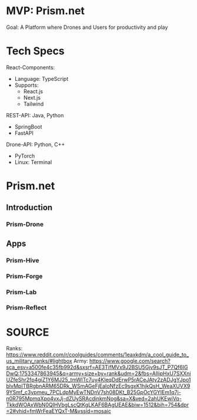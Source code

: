 # MVP: Prism.net

Goal: A Platform where Drones and Users for productivity and play

# Tech Specs

React-Components: 
  - Language: TypeScript
  - Supports:
    - React.js
    - Next.js
    - Tailwind

REST-API: Java, Python
- SpringBoot
- FastAPI

Drone-API: Python, C++
- PyTorch
- Linux: Terminal

# Prism.net

## Introduction
### Prism-Drone

## Apps
### Prism-Hive
### Prism-Forge
### Prism-Lab
### Prism-Reflect

# SOURCE

Ranks: https://www.reddit.com/r/coolguides/comments/1eaxkdm/a_cool_guide_to_us_military_ranks/#lightbox
Army: https://www.google.com/search?sca_esv=a500fe4c35fb992d&sxsrf=AE3TifMVx9J2BSU5Gjv9sJT_P7Qf6IGDwQ:1753347863945&q=army+size+by+rank&udm=2&fbs=AIIjpHxU7SXXniUZfeShr2fp4giZ1Y6MJ25_tmWITc7uy4KIeqDdErwP5rACeJAty2zADJgYJpo1blvMpITBRgbnARM65DRk_WSmAGeFjEaIoNfzEc9sgxK1hjkQsH_WeaXUVX99YSmf_c3ypmeu_7PCLdpMyEwTNDnV7sh08DKt_B25GpOcYGYIEm1q7j-n0R795MpmqXpo4vxJj-dZUySRAcdinkmNog&sa=X&ved=2ahUKEwiVq-TkkdWOAxWbN0QIHVbgLscQtKgLKAF6BAgUEAE&biw=1512&bih=754&dpr=2#vhid=fmWrFeaEYQxT-M&vssid=mosaic
